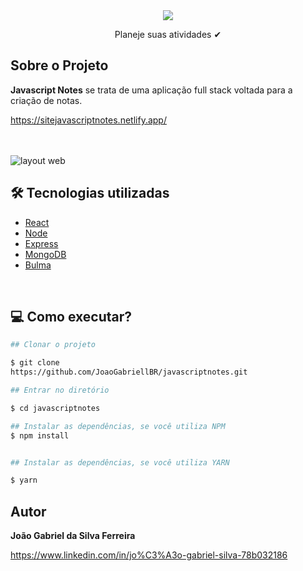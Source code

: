 

<div align="center">
    <img src="https://user-images.githubusercontent.com/88870257/172275407-4f9d8563-88dc-4276-a61a-852eff345b8b.png">
    <p>Planeje suas atividades ✔</p>
</div>

## Sobre o Projeto

**Javascript Notes** se trata de uma aplicação full stack voltada para a criação de notas. 

https://sitejavascriptnotes.netlify.app/
<br> <br> <br>

![layout web](https://user-images.githubusercontent.com/88870257/172070066-4f2ca038-b421-48c4-8676-45722c5cdbac.png)

## 🛠 Tecnologias utilizadas

- [React](https://reactjs.org/)
- [Node](https://nodejs.org/en/)
- [Express](https://expressjs.com/pt-br/)
- [MongoDB](https://www.mongodb.com/)
- [Bulma](https://bulma.io/)

<br>

## 💻 Como executar?

```bash
## Clonar o projeto

$ git clone 
https://github.com/JoaoGabriellBR/javascriptnotes.git

```

```bash
## Entrar no diretório

$ cd javascriptnotes

```

```bash
## Instalar as dependências, se você utiliza NPM
$ npm install


## Instalar as dependências, se você utiliza YARN

$ yarn

```


## Autor

**João Gabriel da Silva Ferreira**

https://www.linkedin.com/in/jo%C3%A3o-gabriel-silva-78b032186
